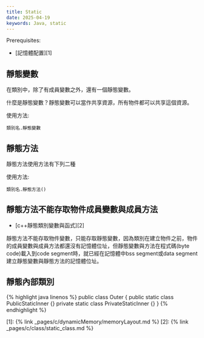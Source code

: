 ```yaml
---
title: Static
date: 2025-04-19
keywords: Java, static
---
```

Prerequisites:

- [記憶體配置][1]

## 靜態變數
在類別中，除了有成員變數之外，還有一個靜態變數。

什麼是靜態變數？靜態變數可以當作共享資源，所有物件都可以共享這個資源。

使用方法:  
```
類別名.靜態變數
```

## 靜態方法

靜態方法使用方法有下列二種

使用方法:  
```
類別名.靜態方法()
```

## 靜態方法不能存取物件成員變數與成員方法

- [c++靜態類別變數與函式][2]

靜態方法不能存取物件變數，只能存取靜態變數，因為類別在建立物件之前，物件的成員變數與成員方法都還沒有記憶體位址，但靜態變數與方法在程式碼(byte code)載入到code segment時，就已經在記憶體中bss segment或data segment建立靜態變數與靜態方法的記憶體位址。

## 靜態內部類別
{% highlight java linenos %}
public class Outer {
    public static class PublicStaticInner {}
    private static class PrivateStaticInner {}
}
{% endhighlight %}

[1]: {% link _pages/c/dynamicMemory/memoryLayout.md %}
[2]: {% link _pages/c/class/static_class.md %}